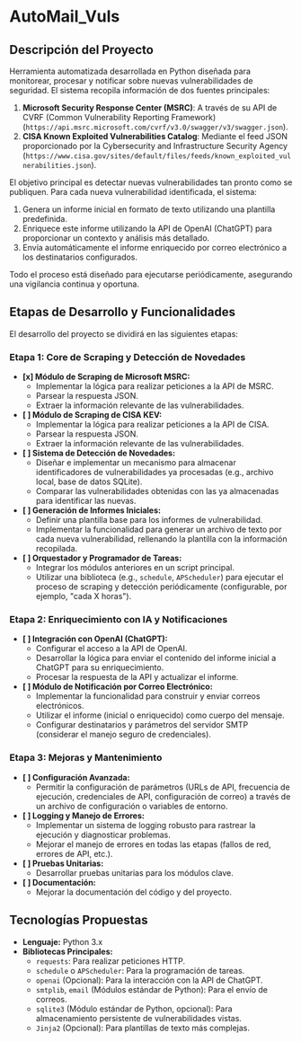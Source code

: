 # AutoMail_Vuls

## Descripción del Proyecto

Herramienta automatizada desarrollada en Python diseñada para monitorear, procesar y notificar sobre nuevas vulnerabilidades de seguridad. El sistema recopila información de dos fuentes principales:

1.  **Microsoft Security Response Center (MSRC)**: A través de su API de CVRF (Common Vulnerability Reporting Framework) (`https://api.msrc.microsoft.com/cvrf/v3.0/swagger/v3/swagger.json`).
2.  **CISA Known Exploited Vulnerabilities Catalog**: Mediante el feed JSON proporcionado por la Cybersecurity and Infrastructure Security Agency (`https://www.cisa.gov/sites/default/files/feeds/known_exploited_vulnerabilities.json`).

El objetivo principal es detectar nuevas vulnerabilidades tan pronto como se publiquen. Para cada nueva vulnerabilidad identificada, el sistema:
1.  Genera un informe inicial en formato de texto utilizando una plantilla predefinida.
2.  Enriquece este informe utilizando la API de OpenAI (ChatGPT) para proporcionar un contexto y análisis más detallado.
3.  Envía automáticamente el informe enriquecido por correo electrónico a los destinatarios configurados.

Todo el proceso está diseñado para ejecutarse periódicamente, asegurando una vigilancia continua y oportuna.

## Etapas de Desarrollo y Funcionalidades

El desarrollo del proyecto se dividirá en las siguientes etapas:

### Etapa 1: Core de Scraping y Detección de Novedades
*   **[x] Módulo de Scraping de Microsoft MSRC:**
    *   Implementar la lógica para realizar peticiones a la API de MSRC.
    *   Parsear la respuesta JSON.
    *   Extraer la información relevante de las vulnerabilidades.
*   **[ ] Módulo de Scraping de CISA KEV:**
    *   Implementar la lógica para realizar peticiones a la API de CISA.
    *   Parsear la respuesta JSON.
    *   Extraer la información relevante de las vulnerabilidades.
*   **[ ] Sistema de Detección de Novedades:**
    *   Diseñar e implementar un mecanismo para almacenar identificadores de vulnerabilidades ya procesadas (e.g., archivo local, base de datos SQLite).
    *   Comparar las vulnerabilidades obtenidas con las ya almacenadas para identificar las nuevas.
*   **[ ] Generación de Informes Iniciales:**
    *   Definir una plantilla base para los informes de vulnerabilidad.
    *   Implementar la funcionalidad para generar un archivo de texto por cada nueva vulnerabilidad, rellenando la plantilla con la información recopilada.
*   **[ ] Orquestador y Programador de Tareas:**
    *   Integrar los módulos anteriores en un script principal.
    *   Utilizar una biblioteca (e.g., `schedule`, `APScheduler`) para ejecutar el proceso de scraping y detección periódicamente (configurable, por ejemplo, "cada X horas").

### Etapa 2: Enriquecimiento con IA y Notificaciones 
*   **[ ] Integración con OpenAI (ChatGPT):**
    *   Configurar el acceso a la API de OpenAI.
    *   Desarrollar la lógica para enviar el contenido del informe inicial a ChatGPT para su enriquecimiento.
    *   Procesar la respuesta de la API y actualizar el informe.
*   **[ ] Módulo de Notificación por Correo Electrónico:**
    *   Implementar la funcionalidad para construir y enviar correos electrónicos.
    *   Utilizar el informe (inicial o enriquecido) como cuerpo del mensaje.
    *   Configurar destinatarios y parámetros del servidor SMTP (considerar el manejo seguro de credenciales).

### Etapa 3: Mejoras y Mantenimiento
*   **[ ] Configuración Avanzada:**
    *   Permitir la configuración de parámetros (URLs de API, frecuencia de ejecución, credenciales de API, configuración de correo) a través de un archivo de configuración o variables de entorno.
*   **[ ] Logging y Manejo de Errores:**
    *   Implementar un sistema de logging robusto para rastrear la ejecución y diagnosticar problemas.
    *   Mejorar el manejo de errores en todas las etapas (fallos de red, errores de API, etc.).
*   **[ ] Pruebas Unitarias:**
    *   Desarrollar pruebas unitarias para los módulos clave.
*   **[ ] Documentación:**
    *   Mejorar la documentación del código y del proyecto.

## Tecnologías Propuestas
*   **Lenguaje:** Python 3.x
*   **Bibliotecas Principales:**
    *   `requests`: Para realizar peticiones HTTP.
    *   `schedule` o `APScheduler`: Para la programación de tareas.
    *   `openai` (Opcional): Para la interacción con la API de ChatGPT.
    *   `smtplib`, `email` (Módulos estándar de Python): Para el envío de correos.
    *   `sqlite3` (Módulo estándar de Python, opcional): Para almacenamiento persistente de vulnerabilidades vistas.
    *   `Jinja2` (Opcional): Para plantillas de texto más complejas.
